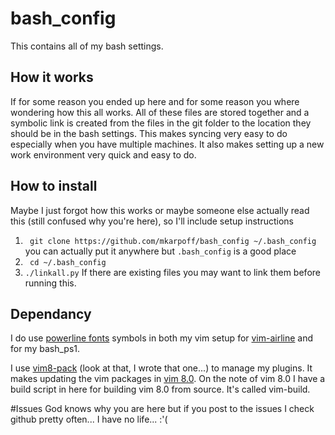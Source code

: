 # bash_config
This contains all of my bash settings. 

## How it works
If for some reason you ended up here and for some reason you where wondering how this all works. All of these files are stored together and a symbolic link is created from the files in the git folder to the location they should be in the bash settings. This makes syncing very easy to do especially when you have multiple machines. It also makes setting up a new work environment very quick and easy to do. 

## How to install
Maybe I just forgot how this works or maybe someone else actually read this (still confused why you're here), so I'll include setup instructions

1. ``` git clone https://github.com/mkarpoff/bash_config ~/.bash_config``` you can actually put it anywhere but ```.bash_config``` is a good place
2. ``` cd ~/.bash_config```
3. ```./linkall.py``` If there are existing files you may want to link them before running this.

## Dependancy
I do use [powerline fonts](https://github.com/powerline/fonts) symbols in both my vim setup for [vim-airline](https://github.com/vim-airline/vim-airline) and for my bash_ps1.

I use [vim8-pack](https://github.com/mkarpoff/vim8-pack) (look at that, I wrote that one...) to manage my plugins. It makes updating the vim packages in [vim 8.0](https://github.com/vim/vim). On the note of vim 8.0 I have a build script in here for building vim 8.0 from source. It's called vim-build.

#Issues
God knows why you are here but if you post to the issues I check github pretty often... I have no life... :'(
